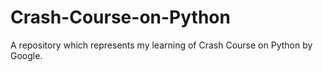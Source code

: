 # Crash-Course-on-Python
A repository which represents my learning of Crash Course on Python by Google.
